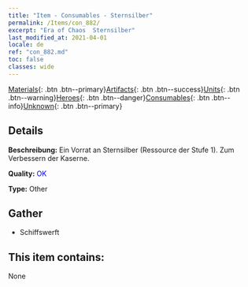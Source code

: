 ```yaml
---
title: "Item - Consumables - Sternsilber"
permalink: /Items/con_882/
excerpt: "Era of Chaos  Sternsilber"
last_modified_at: 2021-04-01
locale: de
ref: "con_882.md"
toc: false
classes: wide
---
```

 [Materials](/de/Items/){: .btn .btn--primary}[Artifacts](/de/Items/Artifacts/){: .btn .btn--success}[Units](/de/Items/Units/){: .btn .btn--warning}[Heroes](/de/Items/Heroes/){: .btn .btn--danger}[Consumables](/de/Items/Consumables/){: .btn .btn--info}[Unknown](/de/Items/Unknown/){: .btn .btn--primary}

## Details
 **Beschreibung:** Ein Vorrat an Sternsilber (Ressource der Stufe 1). Zum Verbessern der Kaserne.

 **Quality:** <span style="color: #0000CD">OK</span>

 **Type:** Other

## Gather

*    Schiffswerft 

## This item contains:

  None


